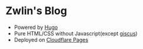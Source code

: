 # Zwlin's Blog

+ Powered by [Hugo](https://gohugo.io/)
+ Pure HTML/CSS without Javascript(except [giscus](https://giscus.app/))
+ Deployed on [Cloudflare Pages](https://pages.cloudflare.com/)

